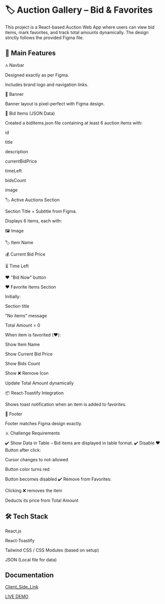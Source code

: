 
# 🏷️ Auction Gallery – Bid & Favorites 

This project is a React-based Auction Web App where users can view bid items, mark favorites, and track total amounts dynamically. The design strictly follows the provided Figma file.

## 📌 Main Features


🔝 Navbar

Designed exactly as per Figma.

Includes brand logo and navigation links.

🎯 Banner

Banner layout is pixel-perfect with Figma design.

📂 Bid Items (JSON Data)

Created a bidItems.json file containing at least 6 auction items with:

id

title

description

currentBidPrice

timeLeft

bidsCount

image

🏷️ Active Auctions Section

Section Title + Subtitle from Figma.

Displays 6 items, each with:

🖼️ Image

🏷️ Item Name

💰 Current Bid Price

⏳ Time Left

❤️ "Bid Now" button

❤️ Favorite Items Section

Initially:

Section title

"No items" message

Total Amount = 0

When item is favorited (❤️):

Show Item Name

Show Current Bid Price

Show Bids Count

Show ❌ Remove Icon

Update Total Amount dynamically

📦 React-Toastify Integration

Shows toast notification when an item is added to favorites.

🦶 Footer

Footer matches Figma design exactly.

⚔️ Challenge Requirements

✔️ Show Data in Table – Bid items are displayed in table format.
✔️ Disable ❤️ Button after click:

Cursor changes to not-allowed

Button color turns red

Button becomes disabled
✔️ Remove from Favorites:

Clicking ❌ removes the item

Deducts its price from Total Amount
## 🛠️ Tech Stack

React.js

React-Toastify

Tailwind CSS / CSS Modules (based on setup)

JSON (Local file for data)
## Documentation

[Client_Side_Link](https://github.com/AmenaGithub678/bidMaster-Auction-Gallery-Website)

[LIVE DEMO](https://radiant-eclair-fd0e33.netlify.app/)
